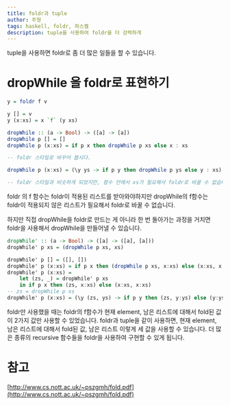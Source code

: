 ```yaml
---
title: foldr과 tuple
author: 주형
tags: haskell, foldr, 하스켈
description: tuple을 사용하여 foldr을 더 강력하게
---
```


tuple을 사용하면 foldr로 좀 더 많은 일들을 할 수 있습니다.

# dropWhile 을 foldr로 표현하기

```Haskell
y = foldr f v

y [] = v
y (x:xs) = x `f` (y xs)

dropWhile :: (a -> Bool) -> ([a] -> [a])
dropWhile p [] = []
dropWhile p (x:xs) = if p x then dropWhile p xs else x : xs

-- foldr 스타일로 바꾸어 봅시다.

dropWhile p (x:xs) = (\y ys -> if p y then dropWhile p ys else y : xs) x (dropWhile p xs)

-- foldr 스타일과 비슷하게 되었지만, 함수 안에서 xs가 필요해서 foldr로 바꿀 수 없습니다.
```

foldr 의 f 함수는 foldr이 적용된 리스트를 받아와야하지만 dropWhile의 f함수는 foldr이 적용되지 않은 리스트가 필요해서 foldr로 바꿀 수 없습니다.

하지만 직접 dropWhile을 foldr로 만드는 게 아니라 한 번 돌아가는 과정을 거치면 foldr을 사용해서 dropWhile을 만들어낼 수 있습니다.

```Haskell
dropWhile' :: (a -> Bool) -> ([a] -> ([a], [a]))
dropWhile' p xs = (dropWhile p xs, xs)

dropWhile' p [] = ([], [])
dropWhile' p (x:xs) = if p x then (dropWhile p xs, x:xs) else (x:xs, x:xs)
dropWhile' p (x:xs) =
    let (zs, _) = dropWhile' p xs
    in if p x then (zs, x:xs) else (x:xs, x:xs)
-- zs = dropWhile p xs 
dropWhile' p (x:xs) = (\y (zs, ys) -> if p y then (zs, y:ys) else (y:ys, y:ys)) x (dropWhile' p xs)
```

foldr만 사용했을 때는 foldr의 f함수가 현재 element, 남은 리스트에 대해서 fold된 값 이 2가지 값만 사용할 수 있었습니다. foldr과 tuple을 같이 사용하면, 현재 element, 남은 리스트에 대해서 fold된 값, 남은 리스트 이렇게 세 값을 사용할 수 있습니다. 더 많은 종류의 recursive 함수들을 foldr을 사용하여 구현할 수 있게 됩니다.

# 참고

[http://www.cs.nott.ac.uk/~pszgmh/fold.pdf](http://www.cs.nott.ac.uk/~pszgmh/fold.pdf)
